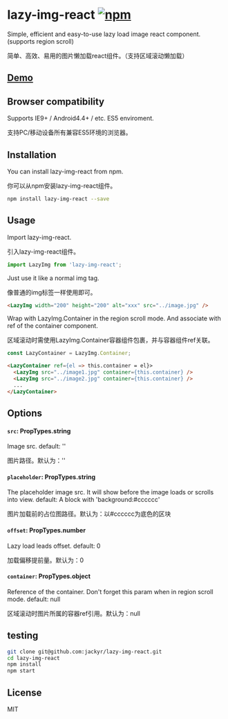 # lazy-img-react [![npm](https://img.shields.io/npm/v/lazy-img-react.svg?style=flat-square)](https://www.npmjs.com/package/lazy-img-react)
Simple, efficient and easy-to-use lazy load image react component. (supports region scroll)

简单、高效、易用的图片懒加载react组件。（支持区域滚动懒加载）

## [Demo](https://jackyr.github.io/lazy-img-react/site/)

## Browser compatibility
Supports IE9+ / Android4.4+ / etc. ES5 enviroment.

支持PC/移动设备所有兼容ES5环境的浏览器。

## Installation
You can install lazy-img-react from npm.

你可以从npm安装lazy-img-react组件。

```sh
npm install lazy-img-react --save
```

## Usage
Import lazy-img-react.

引入lazy-img-react组件。

```js
import LazyImg from 'lazy-img-react';
```

Just use it like a normal img tag.

像普通的img标签一样使用即可。

```html 
<LazyImg width="200" height="200" alt="xxx" src="../image.jpg" />
```

Wrap with LazyImg.Container in the region scroll mode. And associate with ref of the container component.

区域滚动时需使用LazyImg.Container容器组件包裹，并与容器组件ref关联。

```js
const LazyContainer = LazyImg.Container;
```
```html 
<LazyContainer ref={el => this.container = el}>
  <LazyImg src="../image1.jpg" container={this.container} />
  <LazyImg src="../image2.jpg" container={this.container} />
  ...
</LazyContainer>
```

## Options
#### `src`: PropTypes.string
Image src. default: ''

图片路径。默认为：''

#### `placeholder`: PropTypes.string
The placeholder image src. It will show before the image loads or scrolls into view. default: A block with 'background:#cccccc'

图片加载前的占位图路径。默认为：以#cccccc为底色的区块

#### `offset`: PropTypes.number
Lazy load leads offset. default: 0

加载偏移提前量。默认为：0

#### `container`: PropTypes.object
Reference of the container. Don't forget this param when in region scroll mode. default: null

区域滚动时图片所属的容器ref引用。默认为：null


## testing
```sh
git clone git@github.com:jackyr/lazy-img-react.git
cd lazy-img-react
npm install
npm start
```

## License
MIT